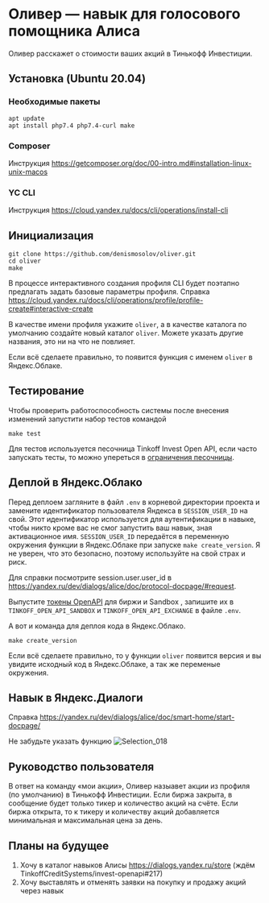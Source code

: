 # Оливер — навык для голосового помощника Алиса

Оливер расскажет о стоимости ваших акций в Тинькофф Инвестиции.

## Установка (Ubuntu 20.04)

### Необходимые пакеты
```
apt update
apt install php7.4 php7.4-curl make
```
### Composer
Инструкция https://getcomposer.org/doc/00-intro.md#installation-linux-unix-macos

### YC CLI
Инструкция https://cloud.yandex.ru/docs/cli/operations/install-cli

## Инициализация
```
git clone https://github.com/denismosolov/oliver.git
cd oliver
make
```
В процессе интерактивного создания профиля CLI будет поэтапно предлагать задать базовые параметры профиля. Cправка https://cloud.yandex.ru/docs/cli/operations/profile/profile-create#interactive-create

В качестве имени профиля укажите `oliver`, а в качестве каталога по умолчанию создайте новый каталог `oliver`. Можете указать другие названия, это ни на что не повлияет.

Если всё сделаете правильно, то появится функция с именем `oliver` в Яндекс.Облаке.

## Тестирование
Чтобы проверить работоспособность системы после внесения изменений запустити набор тестов командой

```
make test
```
Для тестов используется песочница Tinkoff Invest Open API, если часто запускать тесты, то можно упереться в [ограничения песочницы](https://tinkoffcreditsystems.github.io/invest-openapi/rest/).

## Деплой в Яндекс.Облако
Перед деплоем загляните в файл `.env` в корневой директории проекта и замените идентификатор пользователя Яндекса в `SESSION_USER_ID` на свой. Этот идентификатор используется для аутентификации в навыке, чтобы никто кроме вас не смог запустить ваш навык, зная активационное имя. `SESSION_USER_ID` передаётся в переменную окружения функции в Яндекс.Облаке при запуске `make create_version`. Я не уверен, что это безопасно, поэтому используйте на свой страх и риск.

Для справки посмотрите session.user.user_id в https://yandex.ru/dev/dialogs/alice/doc/protocol-docpage/#request.

Выпустите [токены OpenAPI](https://tinkoffcreditsystems.github.io/invest-openapi/auth/) для биржи и Sandbox , запишите их в `TINKOFF_OPEN_API_SANDBOX` и `TINKOFF_OPEN_API_EXCHANGE` в файле `.env`.

А вот и команда для деплоя кода в Яндекс.Облако.
```
make create_version
```

Если всё сделаете правильно, то у функции `oliver` появится версия и вы увидите исходный код в Яндекс.Облаке, а так же переменые окружения.

## Навык в Яндекс.Диалоги
Справка https://yandex.ru/dev/dialogs/alice/doc/smart-home/start-docpage/

Не забудьте указать функцию
![Selection_018](https://user-images.githubusercontent.com/3057626/83176044-85456180-a125-11ea-994b-6087a78f42f8.png)

## Руководство пользователя
В ответ на команду «мои акции», Оливер назыавет акции из профиля (по умолчанию) в Тинькофф Инвестиции. Если биржа закрыта, в сообщение будет только тикер и количество акций на счёте. Если биржа открыта, то к тикеру и количеству акций добавляется минимальная и максимальная цена за день.

## Планы на будущее
1. Хочу в каталог навыков Алисы https://dialogs.yandex.ru/store (ждём  TinkoffCreditSystems/invest-openapi#217)
2. Хочу выставлять и отменять заявки на покупку и продажу акций через навык
